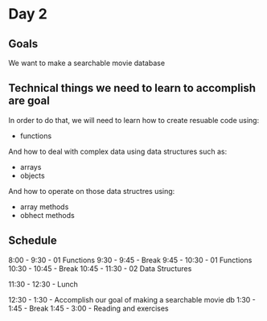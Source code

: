 # Day 2

## Goals

We want to make a searchable movie database

## Technical things we need to learn to accomplish are goal

In order to do that, we will need to learn how to create resuable code using:

-   functions

And how to deal with complex data using data structures such as:

-   arrays
-   objects

And how to operate on those data structres using:

-   array methods
-   obhect methods

## Schedule

8:00 - 9:30 - 01 Functions
9:30 - 9:45 - Break
9:45 - 10:30 - 01 Functions
10:30 - 10:45 - Break
10:45 - 11:30 - 02 Data Structures

11:30 - 12:30 - Lunch

12:30 - 1:30 - Accomplish our goal of making a searchable movie db
1:30 - 1:45 - Break
1:45 - 3:00 - Reading and exercises

